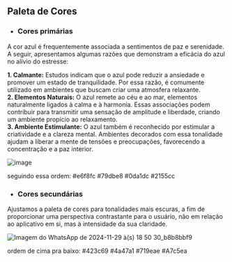 ## Paleta de Cores

- ### Cores primárias

A cor azul é frequentemente associada a sentimentos de paz e serenidade. A seguir, apresentamos algumas razões que demonstram a eficácia do azul no alívio do estresse:<br/>

**1. Calmante:** Estudos indicam que o azul pode reduzir a ansiedade e promover um estado de tranquilidade. Por essa razão, é comumente utilizado em ambientes que buscam criar uma atmosfera relaxante.<br/>
**2. Elementos Naturais:** O azul remete ao céu e ao mar, elementos naturalmente ligados à calma e à harmonia. Essas associações podem contribuir para transmitir uma sensação de amplitude e liberdade, criando um ambiente propício ao relaxamento.<br/>
**3. Ambiente Estimulante:** O azul também é reconhecido por estimular a criatividade e a clareza mental. Ambientes decorados com essa tonalidade ajudam a liberar a mente de tensões e preocupações, favorecendo a concentração e a paz interior.<br/>

![image](https://github.com/user-attachments/assets/a842b2ea-94d8-47b6-9c99-e87fd48b76da)


seguindo essa ordem: 
#e6f8fc
#79dbe8
#0da1dc
#2155cc

- ### Cores secundárias

Ajustamos a paleta de cores para tonalidades mais escuras, a fim de proporcionar uma perspectiva contrastante para o usuário, não em relação ao aplicativo em si, mas à intensidade da sua claridade.

![Imagem do WhatsApp de 2024-11-29 à(s) 18 50 30_b8b8bbf9](https://github.com/user-attachments/assets/5db2427d-1b16-485d-aa83-3a86f9019558)

ordem de cima pra baixo: 
#423c69
#4a47a1
#719eae
#A7c5ea
